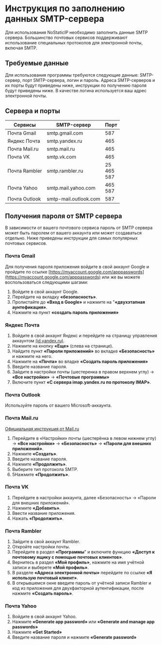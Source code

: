 # Инструкция по заполнению данных SMTP-сервера
Для использования NoStaticIP необходимо заполнить данные SMTP сервера. Большинство почтовых сервисов поддерживают использование специальных протоколов для электронной почты, включая SMTP.

## Требуемые данные
Для использования программы требуются следующие данные: SMTP-сервер, порт SMTP-сервера, логин и пароль. Адреса SMTP-серверов и их порты будут приведены ниже, инструкции по получению пароля будут приведены ниже. В качестве логина используется ваш адрес электронной почты.

## Сервера и порты
|    Сервисы     |     SMTP-сервер     |       Порт       |
|----------------|---------------------|------------------|
|Почта Gmail     |smtp.gmail.com       |587               |
|Яндекс Почта    |smtp.yandex.ru       |465               |
|Почта Mail.ru   |smtp.mail.ru         |465               |
|Почта VK        |smtp.vk.com          |465               |
|Почта Rambler   |smtp.rambler.ru      |25<br/>465<br/>587|
|Почта Yahoo     |smtp.mail.yahoo.com  |465<br/>587       |
|Почта Outlook   |smtp-mail.outlook.com|587               |

## Получения пароля от SMTP сервера
В зависимости от вашего почтового сервиса пароль от SMTP сервера может быть паролем от вашего аккаунта или может создаваться отдельно. Ниже приведены инструкции для самых популярных почтовых сервисов.

### Почта Gmail
Для получения пароля приложения войдите в свой аккаунт Google и пройдите по ссылке [https://myaccount.google.com/apppasswords](https://myaccount.google.com/apppasswords) или же вы можете воспользоваться следующими шагами:
1. Войдите в свой аккаунт Google.
2. Перейдите на вкладку **«безопасность»**.
3. Пролистайте до **«Вход в Google»** и нажмите на "**«двухэтапная аунтефикация»**.
4. Нажмите на пункт **«создать пароль приложения»**

### Яндекс Почта
1. Войдите в свой аккаунт Яндекс и перейдите на страницу управления аккаунтом [(id.yandex.ru)](id.yandex.ru).
2. Нажмите на кнопку **«Еще»** (слева на странице).
3. Найдите пункт **«Пароли приложений»** во вкладке **«Безопасность»** и нажмите на него.
4. Нажмите на **«Почта»** во владке **«Создать пароль приложения»**
5. Введите название пароля.
6. Зайдите в настройки почты (шестеренка в правом верхнем углу) → **«Все настройки»** → **«Почтовые программы»**
7. Включите пункт **«С сервера imap.yandex.ru по протоколу IMAP»**.

###  Почта Outlook
Используйте пароль от вашего Microsoft-аккаунта.

### Почта Mail.ru
[Официальная инструкция от Mail.ru](https://help.mail.ru/mail/mailer/password/)
1. Перейдите в «Настройки» почты (шестерёнка в левом нижнем углу) → **«Все настройки»** → **«Безопасность»** → **«Пароли для внешних приложений»**.
2. Нажмите **«Создать»**.
3. Введите название пароля.
4. Нажмите **«Продолжить»**.
5. Выберите тип протокола SMTP.
6. 5Нажмите **«Продолжить»**.

### Почта VK
1. Перейдите в настройки аккаунта, далее «Безопасность» → «Пароли для внешних приложений».
2. Нажмите **«Добавить»**.
3. Ввести название приложения.
4. Нажать **«Продолжить»**.

### Почта Rambler
1. Зайдите в свой аккаунт Rambler.
2. Откройте настройки почты.
3. Перейдите в раздел **«Программы**" и включите функцию **«Доступ к почтовому ящику с помощью почтовых клиентов»**.
4. Вернитесь в раздел **«Мой профиль»**, нажмите на имя учётной записи и выберете **«Мой профиль»**.
5. В разделе **«Адреса электронной почты»** перейдите по ссылке **«Я использую почтовый клиент»**.
6. В открывшемся окне введите пароль от учётной записи Rambler и код из приложения для двухфакторной аутентификации, после нажмите **«Создать пароль»**.

### Почта Yahoo
1. Войдите в свой аккаунт Yahoo.
2. Нажмите **«Generate app password»** или **«Generate and manage app passwords»**
3. Нажмите **«Get Started»**
4. Введите название пароля и нажмите **«Generate password»**

